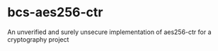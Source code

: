 # bcs-aes256-ctr
An unverified and surely unsecure implementation of aes256-ctr for a cryptography project
